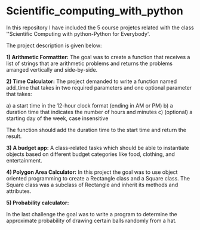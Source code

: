 # Scientific_computing_with_python

In this repository I have included the 5 course projetcs related with the class ''Scientific Computing with python-Python for Everybody'. 

The project description is given below:

**1) Arithmetic Formattter:**
The goal was to create a function that receives a list of strings that are arithmetic problems and returns the problems arranged vertically and side-by-side.

**2) Time Calculator:**
The project demanded to write a function named add_time that takes in two required parameters and one optional parameter that takes:

a) a start time in the 12-hour clock format (ending in AM or PM)
b) a duration time that indicates the number of hours and minutes
c) (optional) a starting day of the week, case insensitive

The function should add the duration time to the start time and return the result.

**3) A budget app:**
A class-related tasks which should be able to instantiate objects based on different budget categories like food, clothing, and entertainment.

**4) Polygon Area Calculator:**
In this project the goal was to use object oriented programming to create a Rectangle class and a Square class. The Square class was a subclass of Rectangle and inherit its methods and attributes.

**5) Probability calculator:**

In the last challenge the goal was to write a program to determine the approximate probability of drawing certain balls randomly from a hat.
